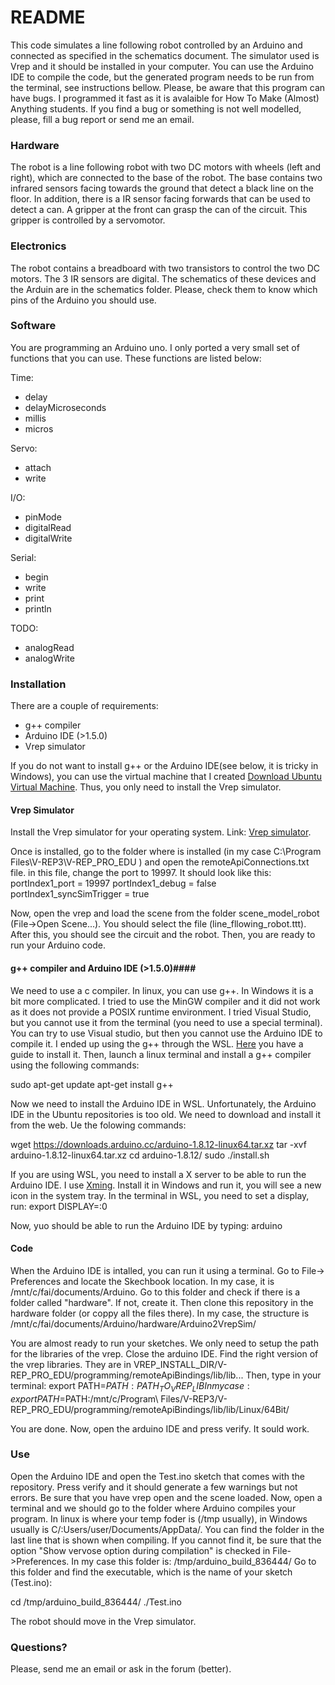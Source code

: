 # README #

This code simulates a line following robot controlled by an Arduino and connected as specified in the schematics document. The simulator used is Vrep and it should be installed in your computer. You can use the Arduino IDE to compile the code, but the generated program needs to be run from the terminal, see instructions bellow. Please, be aware that this program can have bugs. I programmed it fast as it is avalaible for How To Make (Almost) Anything students. If you find a bug or something is not well modelled, please, fill a bug report or send me an email.

### Hardware ###

The robot is a line following robot with two DC motors with wheels (left and right), which are connected to the base of the robot. The base contains two infrared sensors facing towards the ground that detect a black line on the floor. In addition, there is a IR sensor facing forwards that can be used to detect a can. A gripper at the front can grasp the can of the circuit. This gripper is controlled by a servomotor.

### Electronics ###

The robot contains a breadboard with two transistors to control the two DC motors. The 3 IR sensors are digital. The schematics of these devices and the Arduin are in the schematics folder. Please, check them to know which pins of the Arduino you should use.

### Software ###

You are programming an Arduino uno. I only ported a very small set of functions that you can use. These functions are listed below:

Time:

* delay
* delayMicroseconds
* millis
* micros

Servo:

* attach
* write

I/O:

* pinMode
* digitalRead
* digitalWrite

Serial:

* begin
* write
* print
* println

TODO:

* analogRead
* analogWrite

### Installation ###

There are a couple of requirements:

* g++ compiler
* Arduino IDE (>1.5.0)
* Vrep simulator

If you do not want to install g++ or the Arduino IDE(see below, it is tricky in Windows), you can use the virtual machine that I created [Download Ubuntu Virtual Machine](link_to_dropbox). Thus, you only need to install the Vrep simulator. 

#### Vrep Simulator ####

Install the Vrep simulator for your operating system. Link: [Vrep simulator](https://www.coppeliarobotics.com/). 

Once is installed, go to the folder where is installed (in my case C:\Program Files\V-REP3\V-REP_PRO_EDU ) and open the remoteApiConnections.txt file. in this file, change the port to 19997. It should look like this:
portIndex1_port             = 19997
portIndex1_debug            = false
portIndex1_syncSimTrigger   = true

Now, open the vrep and load the scene from the folder scene_model_robot (File->Open Scene...). You should select the file (line_fllowing_robot.ttt). After this, you should see the circuit and the robot. Then, you are ready to run your Arduino code.

#### g++ compiler and Arduino IDE (>1.5.0)####

We need to use a c compiler. In linux, you can use g++. In Windows it is a bit more complicated. I tried to use the MinGW compiler and it did not work as it does not provide a POSIX runtime environment. I tried Visual Studio, but you cannot use it from the terminal (you need to use a special terminal). You can try to use Visual studio, but then you cannot use the Arduino IDE to compile it. I ended up using the g++ through the WSL. [Here](https://docs.microsoft.com/en-us/windows/wsl/install-win10) you have a guide to install it. Then, launch a linux terminal and install a g++ compiler using the following commands: 

sudo apt-get update
apt-get install g++

Now we need to install the Arduino IDE in WSL. Unfortunately, the Arduino IDE in the Ubuntu repositories is too old. We need to download and install it from the web. Ue the folowing commands:

wget https://downloads.arduino.cc/arduino-1.8.12-linux64.tar.xz
tar -xvf arduino-1.8.12-linux64.tar.xz
cd arduino-1.8.12/
sudo ./install.sh 

If you are using WSL, you need to install a X server to be able to run the Arduino IDE. I use [Xming](https://sourceforge.net/projects/xming/). Install it in Windows and run it, you will see a new icon in the system tray. In the terminal in WSL, you need to set a display, run:
export DISPLAY=:0

Now, yuo should be able to run the Arduino IDE by typing:
arduino


#### Code ####

When the Arduino IDE is intalled, you can run it using a terminal. Go to File-> Preferences and locate the Skechbook location. In my case, it is /mnt/c/fai/documents/Arduino. Go to this folder and check if there is a folder called "hardware". If not, create it. Then clone this repository in the hardware folder (or coppy all the files there). In my case, the structure is /mnt/c/fai/documents/Arduino/hardware/Arduino2VrepSim/

You are almost ready to run your sketches. We only need to setup the path for the libraries of the vrep. Close the arduino IDE. Find the right version of the vrep libraries. They are in VREP_INSTALL_DIR/V-REP_PRO_EDU/programming/remoteApiBindings/lib/lib...
Then, type in your terminal:
export PATH=$PATH:PATH_TO_VREP_LIB 
In my case:
export PATH=$PATH:/mnt/c/Program\ Files/V-REP3/V-REP_PRO_EDU/programming/remoteApiBindings/lib/lib/Linux/64Bit/

You are done. Now, open the arduino IDE and press verify. It sould work.

### Use ###

Open the Arduino IDE and open the Test.ino sketch that comes with the repository. Press verify and it should generate a few warnings but not errors. Be sure that you have vrep open and the scene loaded. Now, open a terminal and we should go to the folder where Arduino compiles your program. In linux is where your temp foder is (/tmp usually), in Windows usually is C/:Users/user/Documents/AppData/. You can find the folder in the last line that is shown when compiling. If you cannot find it, be sure that the option "Show vervose option during compilation" is checked in File->Preferences. In my case this folder is: /tmp/arduino_build_836444/ Go to this folder and find the executable, which is the name of your sketch (Test.ino):

cd /tmp/arduino_build_836444/
./Test.ino

The robot should move in the Vrep simulator.

### Questions? ###

Please, send me an email or ask in the forum (better).

